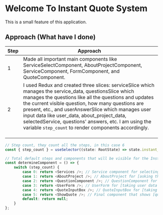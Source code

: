 # Welcome To Instant Quote System

This is a small feature of this application.

## Approach (What have I done)

| Step | Approach                                                                                                                                                                                                                                                                                                                                                                                                                                             |
| ---- | ---------------------------------------------------------------------------------------------------------------------------------------------------------------------------------------------------------------------------------------------------------------------------------------------------------------------------------------------------------------------------------------------------------------------------------------------------- |
| 1    | Made all important main components like ServiceSelectComponent, AboutProjectComponent, ServiceComponent, FormComponent, and QuoteComponent.                                                                                                                                                                                                                                                                                                          |
| 2    | I used Redux and created three slices: serviceSlice which manages the service_data, questionsSlice which manages the questions like all the questions and updates the current visible question, how many questions are present, etc., and userAnswerSlice which manages user input data like user_data, about_project_data, selectedService, questions' answers, etc. I am using the variable `step_count` to render components accordingly.<br><br>

````javascript
// Step count, they count all the steps, in this case 6
const { step_count } = useSelector((state: RootState) => state.instant_quote.user_and_answers);

// Total default steps and components that will be visible for the Instant Quote system
const determineComponent = () => {
    switch (step_count) {
        case 0: return <Services />; // Service component for selecting the service [which service quote user wants]
        case 1: return <AboutProject />; // AboutProject for [asking them about their project]
        case 2: return <QuestionComponent />; // QuestionComponent for [showing all questions related to the service]
        case 3: return <UserForm />; // UserForm for [taking user data or personal information]
        case 4: return <QuoteInputBox />; // QuoteInputBox for [taking additional messages from the user]
        case 5: return <ShowQuote />; // Final component that shows [quote of the selected service]
        default: return null;
    }
};
